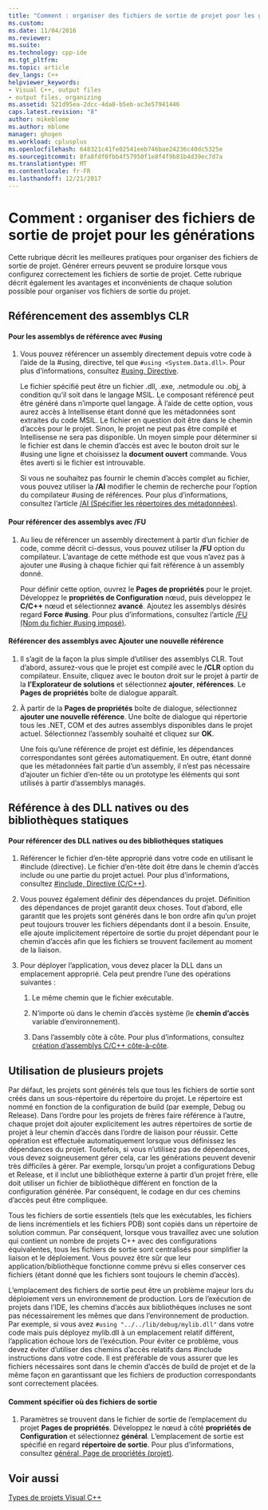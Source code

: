 ```yaml
---
title: "Comment : organiser des fichiers de sortie de projet pour les générations | Documents Microsoft"
ms.custom: 
ms.date: 11/04/2016
ms.reviewer: 
ms.suite: 
ms.technology: cpp-ide
ms.tgt_pltfrm: 
ms.topic: article
dev_langs: C++
helpviewer_keywords:
- Visual C++, output files
- output files, organizing
ms.assetid: 521d95ea-2dcc-4da0-b5eb-ac3e57941446
caps.latest.revision: "8"
author: mikeblome
ms.author: mblome
manager: ghogen
ms.workload: cplusplus
ms.openlocfilehash: 648321c41fe02541eeb746bae24236c40dc5325e
ms.sourcegitcommit: 8fa8fdf0fbb4f57950f1e8f4f9b81b4d39ec7d7a
ms.translationtype: MT
ms.contentlocale: fr-FR
ms.lasthandoff: 12/21/2017
---
```

# <a name="how-to-organize-project-output-files-for-builds"></a>Comment : organiser des fichiers de sortie de projet pour les générations
Cette rubrique décrit les meilleures pratiques pour organiser des fichiers de sortie de projet. Générer erreurs peuvent se produire lorsque vous configurez correctement les fichiers de sortie de projet. Cette rubrique décrit également les avantages et inconvénients de chaque solution possible pour organiser vos fichiers de sortie du projet.  
  
## <a name="referencing-clr-assemblies"></a>Référencement des assemblys CLR  
  
#### <a name="to-reference-assemblies-with-using"></a>Pour les assemblys de référence avec #using  
  
1.  Vous pouvez référencer un assembly directement depuis votre code à l’aide de la #using, directive, tel que `#using <System.Data.dll>`. Pour plus d’informations, consultez [#using, Directive](../preprocessor/hash-using-directive-cpp.md).  
  
     Le fichier spécifié peut être un fichier .dll, .exe, .netmodule ou .obj, à condition qu’il soit dans le langage MSIL. Le composant référencé peut être généré dans n’importe quel langage. À l’aide de cette option, vous aurez accès à Intellisense étant donné que les métadonnées sont extraites du code MSIL. Le fichier en question doit être dans le chemin d’accès pour le projet. Sinon, le projet ne peut pas être compilé et Intellisense ne sera pas disponible. Un moyen simple pour déterminer si le fichier est dans le chemin d’accès est avec le bouton droit sur le #using une ligne et choisissez la **document ouvert** commande. Vous êtes averti si le fichier est introuvable.  
  
     Si vous ne souhaitez pas fournir le chemin d’accès complet au fichier, vous pouvez utiliser la **/AI** modifier le chemin de recherche pour l’option du compilateur #using de références. Pour plus d’informations, consultez l’article [/AI (Spécifier les répertoires des métadonnées)](../build/reference/ai-specify-metadata-directories.md).  
  
#### <a name="to-reference-assemblies-with-fu"></a>Pour référencer des assemblys avec /FU  
  
1.  Au lieu de référencer un assembly directement à partir d’un fichier de code, comme décrit ci-dessus, vous pouvez utiliser la **/FU** option du compilateur. L’avantage de cette méthode est que vous n’avez pas à ajouter une #using à chaque fichier qui fait référence à un assembly donné.  
  
     Pour définir cette option, ouvrez le **Pages de propriétés** pour le projet. Développez le **propriétés de Configuration** nœud, puis développez le **C/C++** nœud et sélectionnez **avancé**. Ajoutez les assemblys désirés regard **Force #using**. Pour plus d’informations, consultez l’article [/FU (Nom du fichier #using imposé)](../build/reference/fu-name-forced-hash-using-file.md).  
  
#### <a name="to-reference-assemblies-with-add-new-reference"></a>Référencer des assemblys avec Ajouter une nouvelle référence  
  
1.  Il s’agit de la façon la plus simple d’utiliser des assemblys CLR. Tout d’abord, assurez-vous que le projet est compilé avec le **/CLR** option du compilateur. Ensuite, cliquez avec le bouton droit sur le projet à partir de la **l’Explorateur de solutions** et sélectionnez **ajouter**, **références**. Le **Pages de propriétés** boîte de dialogue apparaît.  
  
2.  À partir de la **Pages de propriétés** boîte de dialogue, sélectionnez **ajouter une nouvelle référence**. Une boîte de dialogue qui répertorie tous les .NET, COM et des autres assemblys disponibles dans le projet actuel. Sélectionnez l’assembly souhaité et cliquez sur **OK**.  
  
     Une fois qu’une référence de projet est définie, les dépendances correspondantes sont gérées automatiquement. En outre, étant donné que les métadonnées fait partie d’un assembly, il n’est pas nécessaire d’ajouter un fichier d’en-tête ou un prototype les éléments qui sont utilisés à partir d’assemblys managés.  
  
## <a name="referencing-native-dlls-or-static-libraries"></a>Référence à des DLL natives ou des bibliothèques statiques  
  
#### <a name="to-reference-native-dlls-or-static-libraries"></a>Pour référencer des DLL natives ou des bibliothèques statiques  
  
1.  Référencer le fichier d’en-tête approprié dans votre code en utilisant le #include (directive). Le fichier d’en-tête doit être dans le chemin d’accès include ou une partie du projet actuel. Pour plus d’informations, consultez [#include, Directive (C/C++)](../preprocessor/hash-include-directive-c-cpp.md).  
  
2.  Vous pouvez également définir des dépendances du projet. Définition des dépendances de projet garantit deux choses. Tout d’abord, elle garantit que les projets sont générés dans le bon ordre afin qu’un projet peut toujours trouver les fichiers dépendants dont il a besoin. Ensuite, elle ajoute implicitement répertoire de sortie du projet dépendant pour le chemin d’accès afin que les fichiers se trouvent facilement au moment de la liaison.  
  
3.  Pour déployer l’application, vous devez placer la DLL dans un emplacement approprié. Cela peut prendre l’une des opérations suivantes :  
  
    1.  Le même chemin que le fichier exécutable.  
  
    2.  N’importe où dans le chemin d’accès système (le **chemin d’accès** variable d’environnement).  
  
    3.  Dans l’assembly côte à côte. Pour plus d’informations, consultez [création d’assemblys C/C++ côte-à-côte](../build/building-c-cpp-side-by-side-assemblies.md).  
  
## <a name="working-with-multiple-projects"></a>Utilisation de plusieurs projets  
 Par défaut, les projets sont générés tels que tous les fichiers de sortie sont créés dans un sous-répertoire du répertoire du projet. Le répertoire est nommé en fonction de la configuration de build (par exemple, Debug ou Release). Dans l’ordre pour les projets de frères faire référence à l’autre, chaque projet doit ajouter explicitement les autres répertoires de sortie de projet à leur chemin d’accès dans l’ordre de liaison pour réussir. Cette opération est effectuée automatiquement lorsque vous définissez les dépendances du projet. Toutefois, si vous n’utilisez pas de dépendances, vous devez soigneusement gérer cela, car les générations peuvent devenir très difficiles à gérer. Par exemple, lorsqu’un projet a configurations Debug et Release, et il inclut une bibliothèque externe à partir d’un projet frère, elle doit utiliser un fichier de bibliothèque différent en fonction de la configuration générée. Par conséquent, le codage en dur ces chemins d’accès peut être compliquée.  
  
 Tous les fichiers de sortie essentiels (tels que les exécutables, les fichiers de liens incrémentiels et les fichiers PDB) sont copiés dans un répertoire de solution commun. Par conséquent, lorsque vous travaillez avec une solution qui contient un nombre de projets C++ avec des configurations équivalentes, tous les fichiers de sortie sont centralisés pour simplifier la liaison et le déploiement. Vous pouvez être sûr que leur application/bibliothèque fonctionne comme prévu si elles conserver ces fichiers (étant donné que les fichiers sont toujours le chemin d’accès).  
  
 L’emplacement des fichiers de sortie peut être un problème majeur lors du déploiement vers un environnement de production. Lors de l’exécution de projets dans l’IDE, les chemins d’accès aux bibliothèques incluses ne sont pas nécessairement les mêmes que dans l’environnement de production. Par exemple, si vous avez `#using "../../lib/debug/mylib.dll"` dans votre code mais puis déployez mylib.dll à un emplacement relatif différent, l’application échoue lors de l’exécution. Pour éviter ce problème, vous devez éviter d’utiliser des chemins d’accès relatifs dans #include instructions dans votre code. Il est préférable de vous assurer que les fichiers nécessaires sont dans le chemin d’accès de build de projet et de la même façon en garantissant que les fichiers de production correspondants sont correctement placées.  
  
#### <a name="how-to-specify-where-output-files-go"></a>Comment spécifier où des fichiers de sortie  
  
1.  Paramètres se trouvent dans le fichier de sortie de l’emplacement du projet **Pages de propriétés**. Développez le nœud à côté **propriétés de Configuration** et sélectionnez **général**. L’emplacement de sortie est spécifié en regard **répertoire de sortie**. Pour plus d’informations, consultez [général, Page de propriétés (projet)](../ide/general-property-page-project.md).  
  
## <a name="see-also"></a>Voir aussi  
 [Types de projets Visual C++](../ide/visual-cpp-project-types.md)